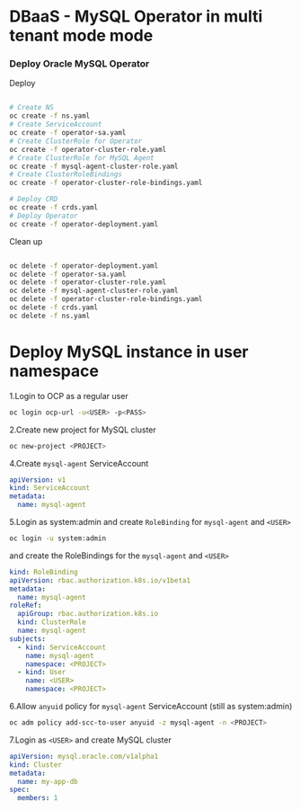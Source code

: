 # DBaaS - MySQL Operator in multi tenant mode mode

### Deploy Oracle MySQL Operator

Deploy 
```bash

# Create NS
oc create -f ns.yaml
# Create ServiceAccount
oc create -f operator-sa.yaml
# Create ClusterRole for Operator
oc create -f operator-cluster-role.yaml
# Create ClusterRole for MySQL Agent
oc create -f mysql-agent-cluster-role.yaml
# Create ClusterRoleBindings
oc create -f operator-cluster-role-bindings.yaml

# Deploy CRD
oc create -f crds.yaml
# Deploy Operator
oc create -f operator-deployment.yaml

```

Clean up
```bash

oc delete -f operator-deployment.yaml
oc delete -f operator-sa.yaml
oc delete -f operator-cluster-role.yaml
oc delete -f mysql-agent-cluster-role.yaml
oc delete -f operator-cluster-role-bindings.yaml
oc delete -f crds.yaml
oc delete -f ns.yaml

```

# Deploy MySQL instance in user namespace
1.Login to OCP as a regular user 
```bash
oc login ocp-url -u<USER> -p<PASS>
```
2.Create new project for MySQL cluster
```bash
oc new-project <PROJECT>
```
4.Create `mysql-agent` ServiceAccount 
```yaml
apiVersion: v1
kind: ServiceAccount
metadata:
  name: mysql-agent
```
5.Login as system:admin and create `RoleBinding` for `mysql-agent` and `<USER>`
```bash
oc login -u system:admin
``` 
and create the RoleBindings for the `mysql-agent` and `<USER>` 
```yaml
kind: RoleBinding
apiVersion: rbac.authorization.k8s.io/v1beta1
metadata:
  name: mysql-agent
roleRef:
  apiGroup: rbac.authorization.k8s.io
  kind: ClusterRole
  name: mysql-agent
subjects:
  - kind: ServiceAccount
    name: mysql-agent
    namespace: <PROJECT>
  - kind: User
    name: <USER>
    namespace: <PROJECT>
```
6.Allow `anyuid` policy for `mysql-agent` ServiceAccount (still as system:admin) 
```bash
oc adm policy add-scc-to-user anyuid -z mysql-agent -n <PROJECT>
```
7.Login as `<USER>` and create MySQL cluster
```yaml
apiVersion: mysql.oracle.com/v1alpha1
kind: Cluster
metadata:
  name: my-app-db
spec:
  members: 1
``` 